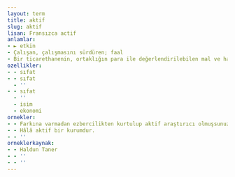 ```yaml
---
layout: term
title: aktif
slug: aktif
lisan: Fransızca actif
anlamlar:
- ► etkin
- Çalışan, çalışmasını sürdüren; faal
- Bir ticarethanenin, ortaklığın para ile değerlendirilebilen mal ve haklarının tümü
ozellikler:
- - sıfat
- - sıfat
  - ''
- - sıfat
  - ''
  - isim
  - ekonomi
ornekler:
- - Farkına varmadan ezbercilikten kurtulup aktif araştırıcı olmuşsunuz.
- - Hâlâ aktif bir kurumdur.
- - ''
orneklerkaynak:
- - Haldun Taner
- - ''
- - ''
---
```

